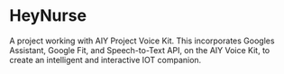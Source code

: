 # HeyNurse

A project working with AIY Project Voice Kit. This incorporates Googles Assistant, Google Fit, and Speech-to-Text API, on the AIY Voice Kit, to create an intelligent and interactive IOT companion.
